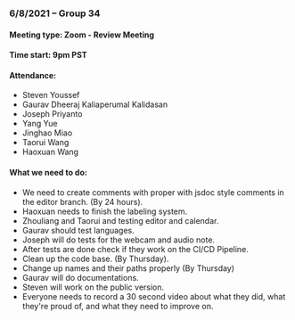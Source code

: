 ### 6/8/2021 – Group 34
#### Meeting type: Zoom - Review Meeting
#### Time start: 9pm PST

#### Attendance:
-   Steven Youssef
-	Gaurav Dheeraj Kaliaperumal Kalidasan
-	Joseph Priyanto
-   Yang Yue
-   Jinghao Miao 
-   Taorui Wang
-   Haoxuan Wang



#### What we need to do:
-	We need to create comments with proper with jsdoc style comments in the editor branch. (By 24 hours).
-   Haoxuan needs to finish the labeling system.
-   Zhouliang and Taorui and testing editor and calendar.
-   Gaurav should test languages.
-   Joseph will do tests for the webcam and audio note.
-   After tests are done check if they work on the CI/CD Pipeline.
-   Clean up the code base. (By Thursday).
-   Change up names and their paths properly (By Thursday)
-   Gaurav will do documentations.
-   Steven will work on the public version.
-   Everyone needs to record a 30 second video about what they did, what they're proud of, and what they need to improve on.
